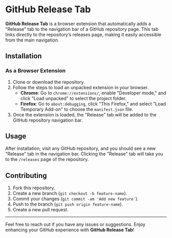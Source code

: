 # GitHub Release Tab

**GitHub Release Tab** is a browser extension that automatically adds a "Release" tab to the navigation bar of a GitHub repository page. This tab links directly to the repository’s releases page, making it easily accessible from the main navigation.


## Installation
### As a Browser Extension

1. Clone or download the repository.
2. Follow the steps to load an unpacked extension in your browser.
   - **Chrome**: Go to `chrome://extensions/`, enable "Developer mode," and click "Load unpacked" to select the project folder.
   - **Firefox**: Go to `about:debugging`, click "This Firefox," and select "Load Temporary Add-on" to choose the `manifest.json` file.
3. Once the extension is loaded, the "Release" tab will be added to the GitHub repository navigation bar.

## Usage

After installation, visit any GitHub repository, and you should see a new "Release" tab in the navigation bar. Clicking the "Release" tab will take you to the `/releases` page of the repository.

## Contributing

1. Fork this repository.
2. Create a new branch (`git checkout -b feature-name`).
3. Commit your changes (`git commit -am 'Add new feature'`).
4. Push to the branch (`git push origin feature-name`).
5. Create a new pull request.

---

Feel free to reach out if you have any issues or suggestions. Enjoy enhancing your GitHub experience with **GitHub Release Tab**!

